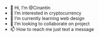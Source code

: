 - 👋 Hi, I’m @Cinantin
- 👀 I’m interested in cryptocurrency
- 🌱 I’m currently learning web design
- 💞️ I’m looking to collaborate on project
- 📫 How to reach me just text a message

<!---
Cinantin/Cinantin is a ✨ special ✨ repository because its `README.md` (this file) appears on your GitHub profile.
You can click the Preview link to take a look at your changes.
--->
